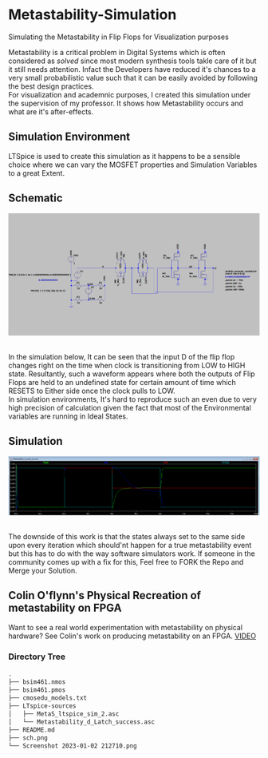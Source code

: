 # Metastability-Simulation
 Simulating the Metastability in Flip Flops for Visualization purposes

Metastability is a critical problem in Digital Systems which is often considered as *solved* since most modern synthesis tools takle care of it but it still needs attention. Infact the Developers have reduced it's chances to a very small probabilistic value such that it can be easily avoided by following the best design practices. 
<br>
For visualization and academnic purposes, I created this simulation under the supervision of my professor. It shows how Metastability occurs and what are it's after-effects.

## Simulation Environment

LTSpice is used to create this simulation as it happens to be a sensible choice where we can vary the MOSFET properties and Simulation Variables to a great Extent.

## Schematic 
<p align="center">
  <img src="https://github.com/aitesam961/Metastability-Simulation/blob/main/sch.png" width="950" title="Opening Image">
</p>

<br> 
In the simulation below, It can be seen that the input D of the flip flop changes right on the time when clock is transitioning from LOW to HIGH state.
Resultantly, such a waveform appears where both the outputs of Flip Flops are held to an undefined state for certain amount of time which RESETS to Either side once the clock pulls to LOW.
<br> In simulation environments, It's hard to reproduce such an even due to very high precision of calculation given the fact that most of the Environmental variables are running in Ideal States.

## Simulation
<p align="center">
  <img src="https://github.com/aitesam961/Metastability-Simulation/blob/main/Screenshot%202023-01-02%20212710.png" width="950" title="Opening Image">
</p>

<br> The downside of this work is that the states always set to the same side upon every iteration which should'nt happen for a true metastability event but this has to do with the way software simulators work.
If someone in the community comes up with a fix for this, Feel free to FORK the Repo and Merge your Solution.



## Colin O'flynn's Physical Recreation of metastability on FPGA

Want to see a real world experimentation with metastability on physical hardware? See Colin's work on producing metastability on an FPGA. [VIDEO](https://www.youtube.com/watch?v=alRaqQzTPds)


### Directory Tree

```
.
├── bsim461.nmos
├── bsim461.pmos
├── cmosedu_models.txt
├── LTspice-sources
│   ├── MetaS_ltspice_sim_2.asc
│   └── Metastability_d_Latch_success.asc
├── README.md
├── sch.png
└── Screenshot 2023-01-02 212710.png


```